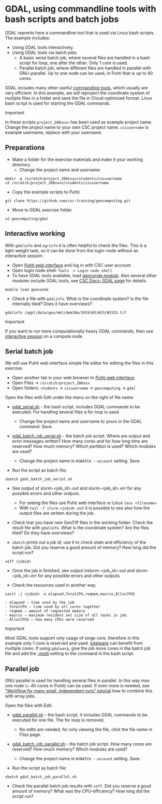 # GDAL, using commandline tools with bash scripts and batch jobs

GDAL reprents here a commandline tool that is used via Linux bash scripts. The example includes:

* Using GDAL tools interactively.
* Using GDAL tools via batch jobs:
	* A basic serial batch job, where several files are handled in a bash script for loop, one after the other. Only 1 core is used.
	* Parallel batch job, where different files are handled in parallel with GNU-parallel. Up to one node can be used, in Puhti that is up to 40 cores.

GDAL includes many other useful [commandline tools](https://gdal.org/programs/index.html), which usually are very efficient. In this example, we will reproject the coordinate system of multiple files in a folder and save the file in Cloud-optimized format. Linux bash script is used for starting the GDAL commands.

> [!IMPORTANT]  
> In these scripts `project_200xxxx` has been used as example project name. Change the project name to your own CSC project name.
> `cscusername` is example username, replace with your username.

## Preparations
* Make a folder for the exercise materials and make it your working directory
	* Change the project name and username.
```
mkdir -p /scratch/project_200xxxx/students/cscusername
cd /scratch/project_200xxxx/students/cscusername
```

* Copy the example scripts to Puhti.
```
git clone https://github.com/csc-training/geocomputing.git
```

* Move to GDAL exercise folder.
```
cd geocomputing/gdal
``` 

## Interactive working 

With `gdalinfo` and `ogrinfo` it is often helpful to check the files. This is a light-weight task, so it can be done from the login-node without an interactive session.

* Open [Puhti web interface](https://puhti.csc.fi) and log in with CSC user account.
* Open login node shell: `Tools -> Login node shell`
* To have GDAL tools available, load [geoconda module](https://docs.csc.fi/apps/geoconda/). Also several other modules include GDAL tools, see [CSC Docs: GDAL page](https://docs.csc.fi/apps/gdal/) for details.
```
module load geoconda
```
* Check a file with `gdalinfo`. What is the coordinate system? Is the file internally tiled? Does it have overviews?
```
gdalinfo /appl/data/geo/mml/dem10m/2019/W3/W33/W3333.tif
```

> [!IMPORTANT]  
> If you want to run more computationally heavy GDAL commands, then use [interactive session](https://docs.csc.fi/computing/running/interactive-usage/) on a compute node.

## Serial batch job

We will use Puhti web interface simple file editor for editing the files in this exercise. 

* Open another tab in your web browser to [Puhti web interface](https://puhti.csc.fi).
* Open Files -> `/scratch/project_200xxx`
* Open folders: `students` -> `cscusername` -> `geocomputing` -> `gdal`

Open the files with Edit under the menu on the right of file name. 
* [gdal_serial.sh](gdal_serial.sh) - the bash script, includes GDAL commands to be executed. For handling several files a for loop is used.
	* Change the project name and username to yours in the GDAL command. Save.
* [gdal_batch_job_serial.sh](gdal_batch_job_serial.sh) - the batch job script. Where are output and error messages written? How many cores and for how long time are reserved? How much memory? Which partition is used? Which modules are used?
	* Change the project name in `#SBATCH --account` setting. Save.

* Run the script as batch file: 
```
sbatch gdal_batch_job_serial.sh
```
* See output of slurm-<job_id>.out and slurm-<job_id>.err for any possible errors and other outputs.
	* For seeing the files use Puhti web interface or Linux `less <filename>`
 	* With `tail -f slurm-<jobid>.out` it is possible to see also how the output files are written during the job.
* Check that you have new GeoTiff files in the working folder. Check the result file with `gdalinfo`. What is the coordinate system? Are the files tiled? Do they have overviews?

* `sbatch` prints out a job id, use it to check state and efficiency of the batch job. Did you reserve a good amount of memory? How long did the script run?
```
seff <jobid>
```
* Once the job is finished, see output inslurm-<job_id>.out and slurm-<job_id>.err for any possible errors and other outputs. 

* Check the resources used in another way. 
```
sacct -j <jobid> -o elapsed,TotalCPU,reqmem,maxrss,AllocCPUS
```

	- elapsed – time used by the job
	- TotalCPU – time used by all cores together
	- reqmem – amount of requested memory
	- maxrss – maximum resident set size of all tasks in job.
	- AllocCPUS – how many CPUs were reserved

> [!IMPORTANT]  
> Most GDAL tools support only usage of singe core, therefore in this example only 1 core is reserved and used. [gdalwarp](https://gdal.org/programs/gdalwarp.html) can benefit from multiple cores. If using `gdalwarp`, give the job more cores in the batch job file and add the [-multi](https://gdal.org/programs/gdalwarp.html#cmdoption-gdalwarp-multi) setting to the command in the bash script.

## Parallel job

GNU parallel is used for handling several files in parallel. In this way max one node (= 40 cores in Puhti) can be used. If even more is needed, see ["Workflow for many small, independent runs" tutorial](https://docs.csc.fi/support/tutorials/many/) how to combine this with array jobs. 

Open the files with Edit:
* [gdal_parallel.sh](gdal_parallel.sh) - the bash script, it includes GDAL commands to be executed for one file. The for loop is removed.
	* No edits are needed, for only viewing the file, click the file name in Files page.
* [gdal_batch_job_parallel.sh](gdal_batch_job_parallel.sh) - the batch job script. How many cores are reserved? How much memory? Which modules are used? 
	* Change the project name in `#SBATCH --account` setting. Save.
   
* Run the script as batch file: 
```
sbatch gdal_batch_job_parallel.sh
```
* Check the parallel batch job results with `seff`. Did you reserve a good amount of memory? What was the CPU-efficiency? How long did the script run?
